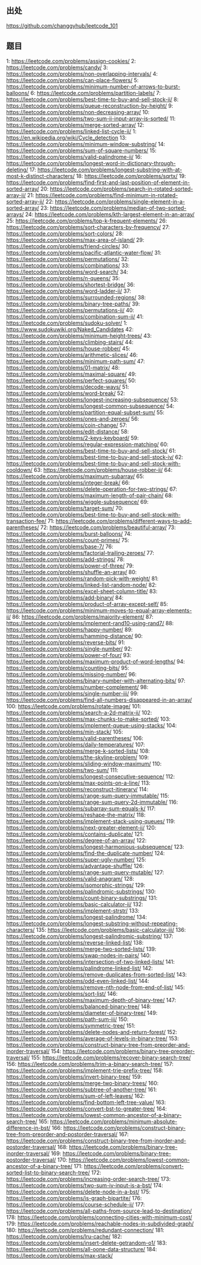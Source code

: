 ## 出处
https://github.com/changgyhub/leetcode_101

## 题目
1: https://leetcode.com/problems/assign-cookies/
2: https://leetcode.com/problems/candy/
3: https://leetcode.com/problems/non-overlapping-intervals/
4: https://leetcode.com/problems/can-place-flowers/
5: https://leetcode.com/problems/minimum-number-of-arrows-to-burst-balloons/
6: https://leetcode.com/problems/partition-labels/
7: https://leetcode.com/problems/best-time-to-buy-and-sell-stock-ii/
8: https://leetcode.com/problems/queue-reconstruction-by-height/
9: https://leetcode.com/problems/non-decreasing-array/
10: https://leetcode.com/problems/two-sum-ii-input-array-is-sorted/
11: https://leetcode.com/problems/merge-sorted-array/
12: https://leetcode.com/problems/linked-list-cycle-ii/
1: https://en.wikipedia.org/wiki/Cycle_detection
13: https://leetcode.com/problems/minimum-window-substring/
14: https://leetcode.com/problems/sum-of-square-numbers/
15: https://leetcode.com/problems/valid-palindrome-ii/
16: https://leetcode.com/problems/longest-word-in-dictionary-through-deleting/
17: https://leetcode.com/problems/longest-substring-with-at-most-k-distinct-characters/
18: https://leetcode.com/problems/sqrtx/
19: https://leetcode.com/problems/find-first-and-last-position-of-element-in-sorted-array/
20: https://leetcode.com/problems/search-in-rotated-sorted-array-ii/
21: https://leetcode.com/problems/find-minimum-in-rotated-sorted-array-ii/
22: https://leetcode.com/problems/single-element-in-a-sorted-array/
23: https://leetcode.com/problems/median-of-two-sorted-arrays/
24: https://leetcode.com/problems/kth-largest-element-in-an-array/
25: https://leetcode.com/problems/top-k-frequent-elements/
26: https://leetcode.com/problems/sort-characters-by-frequency/
27: https://leetcode.com/problems/sort-colors/
28: https://leetcode.com/problems/max-area-of-island/
29: https://leetcode.com/problems/friend-circles/
30: https://leetcode.com/problems/pacific-atlantic-water-flow/
31: https://leetcode.com/problems/permutations/
32: https://leetcode.com/problems/combinations/
33: https://leetcode.com/problems/word-search/
34: https://leetcode.com/problems/n-queens/
35: https://leetcode.com/problems/shortest-bridge/
36: https://leetcode.com/problems/word-ladder-ii/
37: https://leetcode.com/problems/surrounded-regions/
38: https://leetcode.com/problems/binary-tree-paths/
39: https://leetcode.com/problems/permutations-ii/
40: https://leetcode.com/problems/combination-sum-ii/
41: https://leetcode.com/problems/sudoku-solver/
1: https://www.sudokuwiki.org/Naked_Candidates
42: https://leetcode.com/problems/minimum-height-trees/
43: https://leetcode.com/problems/climbing-stairs/
44: https://leetcode.com/problems/house-robber/
45: https://leetcode.com/problems/arithmetic-slices/
46: https://leetcode.com/problems/minimum-path-sum/
47: https://leetcode.com/problems/01-matrix/
48: https://leetcode.com/problems/maximal-square/
49: https://leetcode.com/problems/perfect-squares/
50: https://leetcode.com/problems/decode-ways/
51: https://leetcode.com/problems/word-break/
52: https://leetcode.com/problems/longest-increasing-subsequence/
53: https://leetcode.com/problems/longest-common-subsequence/
54: https://leetcode.com/problems/partition-equal-subset-sum/
55: https://leetcode.com/problems/ones-and-zeroes/
56: https://leetcode.com/problems/coin-change/
57: https://leetcode.com/problems/edit-distance/
58: https://leetcode.com/problems/2-keys-keyboard/
59: https://leetcode.com/problems/regular-expression-matching/
60: https://leetcode.com/problems/best-time-to-buy-and-sell-stock/
61: https://leetcode.com/problems/best-time-to-buy-and-sell-stock-iv/
62: https://leetcode.com/problems/best-time-to-buy-and-sell-stock-with-cooldown/
63: https://leetcode.com/problems/house-robber-ii/
64: https://leetcode.com/problems/maximum-subarray/
65: https://leetcode.com/problems/integer-break/
66: https://leetcode.com/problems/delete-operation-for-two-strings/
67: https://leetcode.com/problems/maximum-length-of-pair-chain/
68: https://leetcode.com/problems/wiggle-subsequence/
69: https://leetcode.com/problems/target-sum/
70: https://leetcode.com/problems/best-time-to-buy-and-sell-stock-with-transaction-fee/
71: https://leetcode.com/problems/different-ways-to-add-parentheses/
72: https://leetcode.com/problems/beautiful-array/
73: https://leetcode.com/problems/burst-balloons/
74: https://leetcode.com/problems/count-primes/
75: https://leetcode.com/problems/base-7/
76: https://leetcode.com/problems/factorial-trailing-zeroes/
77: https://leetcode.com/problems/add-strings/
78: https://leetcode.com/problems/power-of-three/
79: https://leetcode.com/problems/shuffle-an-array/
80: https://leetcode.com/problems/random-pick-with-weight/
81: https://leetcode.com/problems/linked-list-random-node/
82: https://leetcode.com/problems/excel-sheet-column-title/
83: https://leetcode.com/problems/add-binary/
84: https://leetcode.com/problems/product-of-array-except-self/
85: https://leetcode.com/problems/minimum-moves-to-equal-array-elements-ii/
86: https://leetcode.com/problems/majority-element/
87: https://leetcode.com/problems/implement-rand10-using-rand7/
88: https://leetcode.com/problems/happy-number/
89: https://leetcode.com/problems/hamming-distance/
90: https://leetcode.com/problems/reverse-bits/
91: https://leetcode.com/problems/single-number/
92: https://leetcode.com/problems/power-of-four/
93: https://leetcode.com/problems/maximum-product-of-word-lengths/
94: https://leetcode.com/problems/counting-bits/
95: https://leetcode.com/problems/missing-number/
96: https://leetcode.com/problems/binary-number-with-alternating-bits/
97: https://leetcode.com/problems/number-complement/
98: https://leetcode.com/problems/single-number-iii/
99: https://leetcode.com/problems/find-all-numbers-disappeared-in-an-array/
100: https://leetcode.com/problems/rotate-image/
101: https://leetcode.com/problems/search-a-2d-matrix-ii/
102: https://leetcode.com/problems/max-chunks-to-make-sorted/
103: https://leetcode.com/problems/implement-queue-using-stacks/
104: https://leetcode.com/problems/min-stack/
105: https://leetcode.com/problems/valid-parentheses/
106: https://leetcode.com/problems/daily-temperatures/
107: https://leetcode.com/problems/merge-k-sorted-lists/
108: https://leetcode.com/problems/the-skyline-problem/
109: https://leetcode.com/problems/sliding-window-maximum/
110: https://leetcode.com/problems/two-sum/
111: https://leetcode.com/problems/longest-consecutive-sequence/
112: https://leetcode.com/problems/max-points-on-a-line/
113: https://leetcode.com/problems/reconstruct-itinerary/
114: https://leetcode.com/problems/range-sum-query-immutable/
115: https://leetcode.com/problems/range-sum-query-2d-immutable/
116: https://leetcode.com/problems/subarray-sum-equals-k/
117: https://leetcode.com/problems/reshape-the-matrix/
118: https://leetcode.com/problems/implement-stack-using-queues/
119: https://leetcode.com/problems/next-greater-element-ii/
120: https://leetcode.com/problems/contains-duplicate/
121: https://leetcode.com/problems/degree-of-an-array/
122: https://leetcode.com/problems/longest-harmonious-subsequence/
123: https://leetcode.com/problems/find-the-duplicate-number/
124: https://leetcode.com/problems/super-ugly-number/
125: https://leetcode.com/problems/advantage-shuffle/
126: https://leetcode.com/problems/range-sum-query-mutable/
127: https://leetcode.com/problems/valid-anagram/
128: https://leetcode.com/problems/isomorphic-strings/
129: https://leetcode.com/problems/palindromic-substrings/
130: https://leetcode.com/problems/count-binary-substrings/
131: https://leetcode.com/problems/basic-calculator-ii/
132: https://leetcode.com/problems/implement-strstr/
133: https://leetcode.com/problems/longest-palindrome/
134: https://leetcode.com/problems/longest-substring-without-repeating-characters/
135: https://leetcode.com/problems/basic-calculator-iii/
136: https://leetcode.com/problems/longest-palindromic-substring/
137: https://leetcode.com/problems/reverse-linked-list/
138: https://leetcode.com/problems/merge-two-sorted-lists/
139: https://leetcode.com/problems/swap-nodes-in-pairs/
140: https://leetcode.com/problems/intersection-of-two-linked-lists/
141: https://leetcode.com/problems/palindrome-linked-list/
142: https://leetcode.com/problems/remove-duplicates-from-sorted-list/
143: https://leetcode.com/problems/odd-even-linked-list/
144: https://leetcode.com/problems/remove-nth-node-from-end-of-list/
145: https://leetcode.com/problems/sort-list/
146: https://leetcode.com/problems/maximum-depth-of-binary-tree/
147: https://leetcode.com/problems/balanced-binary-tree/
148: https://leetcode.com/problems/diameter-of-binary-tree/
149: https://leetcode.com/problems/path-sum-iii/
150: https://leetcode.com/problems/symmetric-tree/
151: https://leetcode.com/problems/delete-nodes-and-return-forest/
152: https://leetcode.com/problems/average-of-levels-in-binary-tree/
153: https://leetcode.com/problems/construct-binary-tree-from-preorder-and-inorder-traversal/
154: https://leetcode.com/problems/binary-tree-preorder-traversal/
155: https://leetcode.com/problems/recover-binary-search-tree/
156: https://leetcode.com/problems/trim-a-binary-search-tree/
157: https://leetcode.com/problems/implement-trie-prefix-tree/
158: https://leetcode.com/problems/invert-binary-tree/
159: https://leetcode.com/problems/merge-two-binary-trees/
160: https://leetcode.com/problems/subtree-of-another-tree/
161: https://leetcode.com/problems/sum-of-left-leaves/
162: https://leetcode.com/problems/find-bottom-left-tree-value/
163: https://leetcode.com/problems/convert-bst-to-greater-tree/
164: https://leetcode.com/problems/lowest-common-ancestor-of-a-binary-search-tree/
165: https://leetcode.com/problems/minimum-absolute-difference-in-bst/
166: https://leetcode.com/problems/construct-binary-tree-from-preorder-and-postorder-traversal/
167: https://leetcode.com/problems/construct-binary-tree-from-inorder-and-postorder-traversal/
168: https://leetcode.com/problems/binary-tree-inorder-traversal/
169: https://leetcode.com/problems/binary-tree-postorder-traversal/
170: https://leetcode.com/problems/lowest-common-ancestor-of-a-binary-tree/
171: https://leetcode.com/problems/convert-sorted-list-to-binary-search-tree/
172: https://leetcode.com/problems/increasing-order-search-tree/
173: https://leetcode.com/problems/two-sum-iv-input-is-a-bst/
174: https://leetcode.com/problems/delete-node-in-a-bst/
175: https://leetcode.com/problems/is-graph-bipartite/
176: https://leetcode.com/problems/course-schedule-ii/
177: https://leetcode.com/problems/all-paths-from-source-lead-to-destination/
178: https://leetcode.com/problems/connecting-cities-with-minimum-cost/
179: https://leetcode.com/problems/reachable-nodes-in-subdivided-graph/
180: https://leetcode.com/problems/redundant-connection/
181: https://leetcode.com/problems/lru-cache/
182: https://leetcode.com/problems/insert-delete-getrandom-o1/
183: https://leetcode.com/problems/all-oone-data-structure/
184: https://leetcode.com/problems/max-stack/
